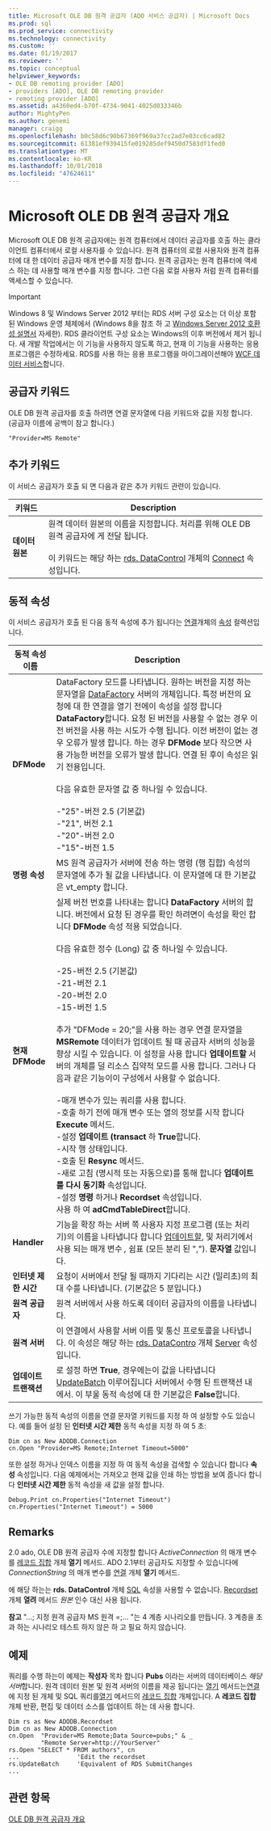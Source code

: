 ```yaml
---
title: Microsoft OLE DB 원격 공급자 (ADO 서비스 공급자) | Microsoft Docs
ms.prod: sql
ms.prod_service: connectivity
ms.technology: connectivity
ms.custom: ''
ms.date: 01/19/2017
ms.reviewer: ''
ms.topic: conceptual
helpviewer_keywords:
- OLE DB remoting provider [ADO]
- providers [ADO], OLE DB remoting provider
- remoting provider [ADO]
ms.assetid: a4360ed4-b70f-4734-9041-4025d033346b
author: MightyPen
ms.author: genemi
manager: craigg
ms.openlocfilehash: b0c58d6c90b67369f969a37cc2ad7e03cc6cad82
ms.sourcegitcommit: 61381ef939415fe019285def9450d7583df1fed0
ms.translationtype: MT
ms.contentlocale: ko-KR
ms.lasthandoff: 10/01/2018
ms.locfileid: "47624611"
---
```

# <a name="microsoft-ole-db-remoting-provider-overview"></a>Microsoft OLE DB 원격 공급자 개요
Microsoft OLE DB 원격 공급자에는 원격 컴퓨터에서 데이터 공급자를 호출 하는 클라이언트 컴퓨터에서 로컬 사용자를 수 있습니다. 원격 컴퓨터의 로컬 사용자와 원격 컴퓨터에 대 한 데이터 공급자 매개 변수를 지정 합니다. 원격 공급자는 원격 컴퓨터에 액세스 하는 데 사용할 매개 변수를 지정 합니다. 그런 다음 로컬 사용자 처럼 원격 컴퓨터를 액세스할 수 있습니다.

> [!IMPORTANT]
>  Windows 8 및 Windows Server 2012 부터는 RDS 서버 구성 요소는 더 이상 포함 된 Windows 운영 체제에서 (Windows 8을 참조 하 고 [Windows Server 2012 호환성 설명서](https://www.microsoft.com/en-us/download/details.aspx?id=27416) 자세한). RDS 클라이언트 구성 요소는 Windows의 이후 버전에서 제거 됩니다. 새 개발 작업에서는 이 기능을 사용하지 않도록 하고, 현재 이 기능을 사용하는 응용 프로그램은 수정하세요. RDS를 사용 하는 응용 프로그램을 마이그레이션해야 [WCF 데이터 서비스](http://go.microsoft.com/fwlink/?LinkId=199565)합니다.

## <a name="provider-keyword"></a>공급자 키워드
 OLE DB 원격 공급자를 호출 하려면 연결 문자열에 다음 키워드와 값을 지정 합니다. (공급자 이름에 공백이 참고 합니다.)

```
"Provider=MS Remote"
```

## <a name="additional-keywords"></a>추가 키워드
 이 서비스 공급자가 호출 되 면 다음과 같은 추가 키워드 관련이 있습니다.

|키워드|Description|
|-------------|-----------------|
|**데이터 원본**|원격 데이터 원본의 이름을 지정합니다. 처리를 위해 OLE DB 원격 공급자에 게 전달 됩니다.<br /><br /> 이 키워드는 해당 하는 [rds. DataControl](../../../ado/reference/rds-api/datacontrol-object-rds.md) 개체의 [Connect](../../../ado/reference/rds-api/connect-property-rds.md) 속성입니다.|

## <a name="dynamic-properties"></a>동적 속성
 이 서비스 공급자가 호출 된 다음 동적 속성에 추가 됩니다는 [연결](../../../ado/reference/ado-api/connection-object-ado.md)개체의 [속성](../../../ado/reference/ado-api/properties-collection-ado.md) 컬렉션입니다.

|동적 속성 이름|Description|
|---------------------------|-----------------|
|**DFMode**|DataFactory 모드를 나타냅니다. 원하는 버전을 지정 하는 문자열을 [DataFactory](../../../ado/reference/rds-api/datafactory-object-rdsserver.md) 서버의 개체입니다. 특정 버전의 요청에 대 한 연결을 열기 전에이 속성을 설정 합니다 **DataFactory**합니다. 요청 된 버전을 사용할 수 없는 경우 이전 버전을 사용 하는 시도가 수행 됩니다. 이전 버전이 없는 경우 오류가 발생 합니다. 하는 경우 **DFMode** 보다 작으면 사용 가능한 버전을 오류가 발생 합니다. 연결 된 후이 속성은 읽기 전용입니다.<br /><br /> 다음 유효한 문자열 값 중 하나일 수 있습니다.<br /><br /> -"25"-버전 2.5 (기본값)<br />-"21", 버전 2.1<br />-"20"-버전 2.0<br />-"15"-버전 1.5|
|**명령 속성**|MS 원격 공급자가 서버에 전송 하는 명령 (행 집합) 속성의 문자열에 추가 될 값을 나타냅니다. 이 문자열에 대 한 기본값은 vt_empty 합니다.|
|**현재 DFMode**|실제 버전 번호를 나타내는 합니다 **DataFactory** 서버의 합니다. 버전에서 요청 된 경우를 확인 하려면이 속성을 확인 합니다 **DFMode** 속성 적용 되었습니다.<br /><br /> 다음 유효한 정수 (Long) 값 중 하나일 수 있습니다.<br /><br /> -25-버전 2.5 (기본값)<br />-21-버전 2.1<br />-20-버전 2.0<br />-15-버전 1.5<br /><br /> 추가 "DFMode = 20;"을 사용 하는 경우 연결 문자열을 **MSRemote** 데이터가 업데이트 될 때 공급자 서버의 성능을 향상 시킬 수 있습니다. 이 설정을 사용 합니다 **업데이트할** 서버의 개체를 덜 리소스 집약적 모드를 사용 합니다. 그러나 다음과 같은 기능이이 구성에서 사용할 수 없습니다.<br /><br /> -매개 변수가 있는 쿼리를 사용 합니다.<br />-호출 하기 전에 매개 변수 또는 열의 정보를 시작 합니다 **Execute** 메서드.<br />-설정 **업데이트 &#40;transact** 하 **True**합니다.<br />-시작 행 상태입니다.<br />-호출 된 **Resync** 메서드.<br />-새로 고침 (명시적 또는 자동으로)를 통해 합니다 **업데이트를 다시 동기화** 속성입니다.<br />-설정 **명령** 하거나 **Recordset** 속성입니다.<br />사용 하 여 **adCmdTableDirect**합니다.|
|**Handler**|기능을 확장 하는 서버 쪽 사용자 지정 프로그램 (또는 처리기)의 이름을 나타냅니다 합니다 [업데이트할](../../../ado/reference/rds-api/datafactory-object-rdsserver.md), 및 처리기에서 사용 되는 매개 변수 *,* 쉼표 (모든 분리 된 ","). **문자열** 값입니다.|
|**인터넷 제한 시간**|요청이 서버에서 전달 될 때까지 기다리는 시간 (밀리초)의 최대 수를 나타냅니다. (기본값은 5 분입니다.)|
|**원격 공급자**|원격 서버에서 사용 하도록 데이터 공급자의 이름을 나타냅니다.|
|**원격 서버**|이 연결에서 사용할 서버 이름 및 통신 프로토콜을 나타냅니다. 이 속성은 해당 하는 [rds. DataContro](../../../ado/reference/rds-api/datacontrol-object-rds.md) 개체 [Server](../../../ado/reference/rds-api/server-property-rds.md) 속성입니다.|
|**업데이트 트랜잭션**|로 설정 하면 **True**, 경우에는이 값을 나타냅니다 [UpdateBatch](../../../ado/reference/ado-api/updatebatch-method.md) 이루어집니다 서버에서 수행 된 트랜잭션 내에서. 이 부울 동적 속성에 대 한 기본값은 **False**합니다.|

 쓰기 가능한 동적 속성의 이름을 연결 문자열 키워드를 지정 하 여 설정할 수도 있습니다. 예를 들어 설정 된 **인터넷 시간 제한** 동적 속성을 지정 하 여 5 초:

```
Dim cn as New ADODB.Connection
cn.Open "Provider=MS Remote;Internet Timeout=5000"
```

 또한 설정 하거나 인덱스 이름을 지정 하 여 동적 속성을 검색할 수 있습니다 합니다 **속성** 속성입니다. 다음 예제에서는 가져오고 현재 값을 인쇄 하는 방법을 보여 줍니다 합니다 **인터넷 시간 제한** 동적 속성을 새 값을 설정 합니다.

```
Debug.Print cn.Properties("Internet Timeout")
cn.Properties("Internet Timeout") = 5000
```

## <a name="remarks"></a>Remarks
 2.0 ado, OLE DB 원격 공급자 수에 지정할 합니다 *ActiveConnection* 의 매개 변수를 [레코드 집합](../../../ado/reference/ado-api/recordset-object-ado.md) 개체 **열기** 메서드. ADO 2.1부터 공급자도 지정할 수 있습니다에 *ConnectionString* 의 매개 변수를 [연결](../../../ado/reference/ado-api/connection-object-ado.md) 개체 **열기** 메서드.

 에 해당 하는는 **rds. DataControl** 개체 [SQL](../../../ado/reference/rds-api/sql-property.md) 속성을 사용할 수 없습니다. [Recordset](../../../ado/reference/ado-api/recordset-object-ado.md) 개체 **열려** 메서드 *원본* 인수 대신 사용 됩니다.

 **참고** "...; 지정 원격 공급자 MS 원격 =;... "는 4 계층 시나리오를 만듭니다. 3 계층을 초과 하는 시나리오 테스트 하지 않은 하 고 필요 하지 않습니다.

## <a name="example"></a>예제
 쿼리를 수행 하는이 예제는 **작성자** 목차 합니다 **Pubs** 이라는 서버의 데이터베이스 *해당 서버*합니다. 원격 데이터 원본 및 원격 서버의 이름을 제공 됩니다는 [열기](../../../ado/reference/ado-api/open-method-ado-connection.md) 메서드는[연결](../../../ado/reference/ado-api/connection-object-ado.md) 에 지정 된 개체 및 SQL 쿼리를[열기](../../../ado/reference/ado-api/open-method-ado-recordset.md) 메서드의 [레코드 집합](../../../ado/reference/ado-api/recordset-object-ado.md) 개체입니다. A **레코드 집합** 개체 반환, 편집 및 데이터 소스를 업데이트 하는 데 사용 합니다.

```
Dim rs as New ADODB.Recordset
Dim cn as New ADODB.Connection
cn.Open  "Provider=MS Remote;Data Source=pubs;" & _
         "Remote Server=http://YourServer"
rs.Open "SELECT * FROM authors", cn
...                'Edit the recordset
rs.UpdateBatch     'Equivalent of RDS SubmitChanges
...
```

## <a name="see-also"></a>관련 항목
 [OLE DB 원격 공급자 개요](http://msdn.microsoft.com/4083b72f-68c4-4252-b366-abb70db5ca2b)
